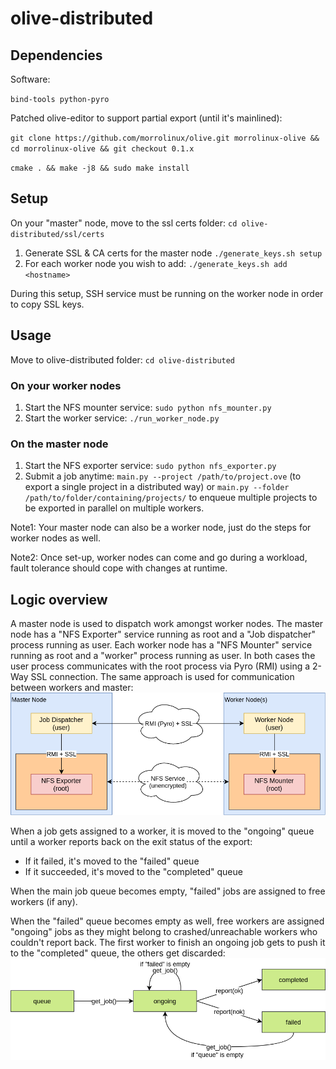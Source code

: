 # olive-distributed

## Dependencies
Software:

`bind-tools python-pyro`

Patched olive-editor to support partial export (until it's mainlined):

`git clone https://github.com/morrolinux/olive.git morrolinux-olive && cd morrolinux-olive && git checkout 0.1.x`

`cmake . && make -j8 && sudo make install`

## Setup
On your "master" node, move to the ssl certs folder: `cd olive-distributed/ssl/certs`
1) Generate SSL & CA certs for the master node
`./generate_keys.sh setup`
2) For each worker node you wish to add:
`./generate_keys.sh add <hostname>`

During this setup, SSH service must be running on the worker node in order to copy SSL keys.


## Usage
Move to olive-distributed folder: `cd olive-distributed`
### On your worker nodes
1) Start the NFS mounter service:
`sudo python nfs_mounter.py`
2) Start the worker service:
`./run_worker_node.py`

### On the master node
1) Start the NFS exporter service:
`sudo python nfs_exporter.py`
2) Submit a job anytime:
`main.py --project /path/to/project.ove`
 (to export a single project in a distributed way) or 
`main.py --folder /path/to/folder/containing/projects/`
to enqueue multiple projects to be exported in parallel on multiple workers.


Note1: Your master node can also be a worker node, just do the steps for worker nodes as well.

Note2: Once set-up, worker nodes can come and go during a workload, fault tolerance should cope with changes at runtime.


## Logic overview

A master node is used to dispatch work amongst worker nodes. 
The master node has a "NFS Exporter" service running as root and a "Job dispatcher" process running as user.
Each worker node has a "NFS Mounter" service running as root and a "worker" process running as user.
In both cases the user process communicates with the root process via Pyro (RMI) using a 2-Way SSL connection.
The same approach is used for communication between workers and master:
![Architecture](/doc/architecture.png?raw=true "architecture")

When a job gets assigned to a worker, it is moved to the "ongoing" queue until a worker reports back on the exit status of the export: 
- If it failed, it's moved to the "failed" queue
- If it succeeded, it's moved to the "completed" queue

When the main job queue becomes empty, "failed" jobs are assigned to free workers (if any).

When the "failed" queue becomes empty as well, free workers are assigned "ongoing" jobs as they might belong to crashed/unreachable workers who couldn't report back. The first worker to finish an ongoing job gets to push it to the "completed" queue, the others get discarded:
![States](/doc/states.png?raw=true "states")


